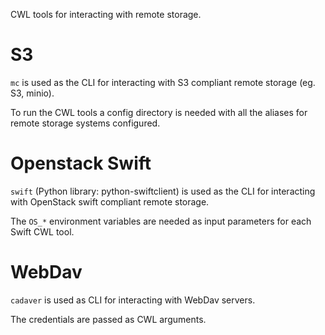 CWL tools for interacting with remote storage.

# S3

`mc` is used as the CLI for interacting with S3 compliant remote storage (eg. S3, minio).

To run the CWL tools a config directory is needed with all the aliases for remote storage systems configured.

# Openstack Swift

`swift` (Python library: python-swiftclient) is used as the CLI for interacting with OpenStack swift compliant remote storage.

The `OS_*` environment variables are needed as input parameters for each Swift CWL tool.

# WebDav

`cadaver` is used as CLI for interacting with WebDav servers.

The credentials are passed as CWL arguments.
